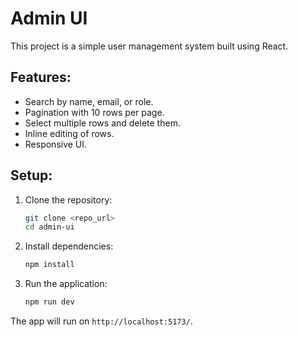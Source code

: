 # Admin UI

This project is a simple user management system built using React.

## Features:
- Search by name, email, or role.
- Pagination with 10 rows per page.
- Select multiple rows and delete them.
- Inline editing of rows.
- Responsive UI.

## Setup:
1. Clone the repository:
    ```bash
    git clone <repo_url>
    cd admin-ui
    ```
2. Install dependencies:
    ```bash
    npm install
    ```
3. Run the application:
    ```bash
    npm run dev
    ```

The app will run on `http://localhost:5173/`.
